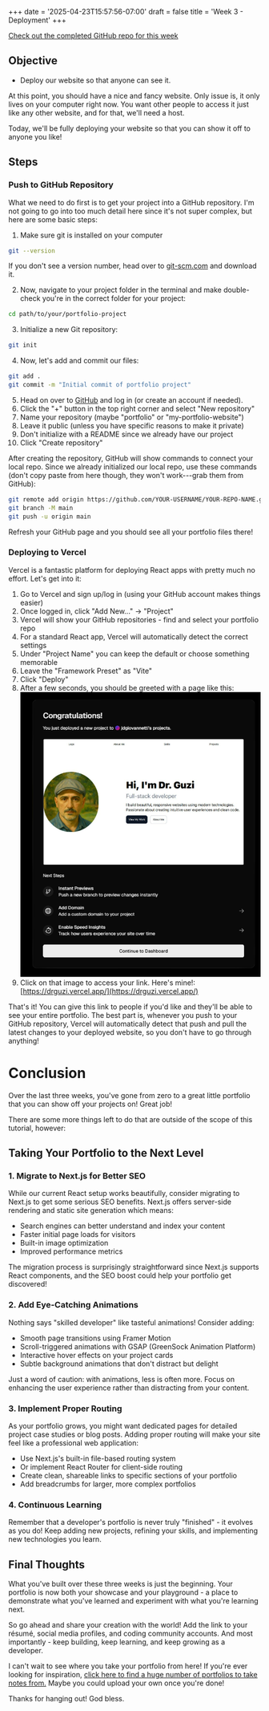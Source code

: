 +++
date = '2025-04-23T15:57:56-07:00'
draft = false
title = 'Week 3 - Deployment' 
+++

[Check out the completed GitHub repo for this week](https://github.com/jdgio2/cs-club-portfolio-w2)

## Objective

-   Deploy our website so that anyone can see it.

At this point, you should have a nice and fancy website. Only issue is, it only lives on your computer right now. You want other people to access it just like any other website, and for that, we'll need a host.

Today, we'll be fully deploying your website so that you can show it off to anyone you like!

## Steps

### Push to GitHub Repository

What we need to do first is to get your project into a GitHub repository. I'm not going to go into too much detail here since it's not super complex, but here are some basic steps:

1. Make sure git is installed on your computer

```bash
git --version
```

If you don't see a version number, head over to [git-scm.com](git-scm.com) and download it.

2. Now, navigate to your project folder in the terminal and make double-check you're in the correct folder for your project:

```bash
cd path/to/your/portfolio-project
```

3. Initialize a new Git repository:

```bash
git init
```

4. Now, let's add and commit our files:

```bash
git add .
git commit -m "Initial commit of portfolio project"
```

5. Head on over to [GitHub](github.com) and log in (or create an account if needed).
6. Click the "+" button in the top right corner and select "New repository"
7. Name your repository (maybe "portfolio" or "my-portfolio-website")
8. Leave it public (unless you have specific reasons to make it private)
9. Don't initialize with a README since we already have our project
10. Click "Create repository"

After creating the repository, GitHub will show commands to connect your local repo. Since we already initialized our local repo, use these commands (don't copy paste from here though, they won't work---grab them from GitHub):

```bash
git remote add origin https://github.com/YOUR-USERNAME/YOUR-REPO-NAME.git
git branch -M main
git push -u origin main
```

Refresh your GitHub page and you should see all your portfolio files there!

### Deploying to Vercel

Vercel is a fantastic platform for deploying React apps with pretty much no effort. Let's get into it:

1. Go to Vercel and sign up/log in (using your GitHub account makes things easier)
2. Once logged in, click "Add New..." -> "Project"
3. Vercel will show your GitHub repositories - find and select your portfolio repo
4. For a standard React app, Vercel will automatically detect the correct settings
5. Under "Project Name" you can keep the default or choose something memorable
6. Leave the "Framework Preset" as "Vite"
7. Click "Deploy"
8. After a few seconds, you should be greeted with a page like this:
   ![it's deployed](image.png)
9. Click on that image to access your link. Here's mine!: [https://drguzi.vercel.app/](https://drguzi.vercel.app/)

That's it! You can give this link to people if you'd like and they'll be able to see your entire portfolio. The best part is, whenever you push to your GitHub repository, Vercel will automatically detect that push and pull the latest changes to your deployed website, so you don't have to go through anything!

# Conclusion

Over the last three weeks, you've gone from zero to a great little portfolio that you can show off your projects on! Great job!

There are some more things left to do that are outside of the scope of this tutorial, however:

## Taking Your Portfolio to the Next Level

### 1. Migrate to Next.js for Better SEO

While our current React setup works beautifully, consider migrating to Next.js to get some serious SEO benefits. Next.js offers server-side rendering and static site generation which means:

-   Search engines can better understand and index your content
-   Faster initial page loads for visitors
-   Built-in image optimization
-   Improved performance metrics

The migration process is surprisingly straightforward since Next.js supports React components, and the SEO boost could help your portfolio get discovered!

### 2. Add Eye-Catching Animations

Nothing says "skilled developer" like tasteful animations! Consider adding:

-   Smooth page transitions using Framer Motion
-   Scroll-triggered animations with GSAP (GreenSock Animation Platform)
-   Interactive hover effects on your project cards
-   Subtle background animations that don't distract but delight

Just a word of caution: with animations, less is often more. Focus on enhancing the user experience rather than distracting from your content.

### 3. Implement Proper Routing

As your portfolio grows, you might want dedicated pages for detailed project case studies or blog posts. Adding proper routing will make your site feel like a professional web application:

-   Use Next.js's built-in file-based routing system
-   Or implement React Router for client-side routing
-   Create clean, shareable links to specific sections of your portfolio
-   Add breadcrumbs for larger, more complex portfolios

### 4. Continuous Learning

Remember that a developer's portfolio is never truly "finished" - it evolves as you do! Keep adding new projects, refining your skills, and implementing new technologies you learn.

## Final Thoughts

What you've built over these three weeks is just the beginning. Your portfolio is now both your showcase and your playground - a place to demonstrate what you've learned and experiment with what you're learning next.

So go ahead and share your creation with the world! Add the link to your résumé, social media profiles, and coding community accounts. And most importantly - keep building, keep learning, and keep growing as a developer.

I can't wait to see where you take your portfolio from here! If you're ever looking for inspiration, [click here to find a huge number of portfolios to take notes from.](https://github.com/emmabostian/developer-portfolios) Maybe you could upload your own once you're done!

Thanks for hanging out! God bless.
